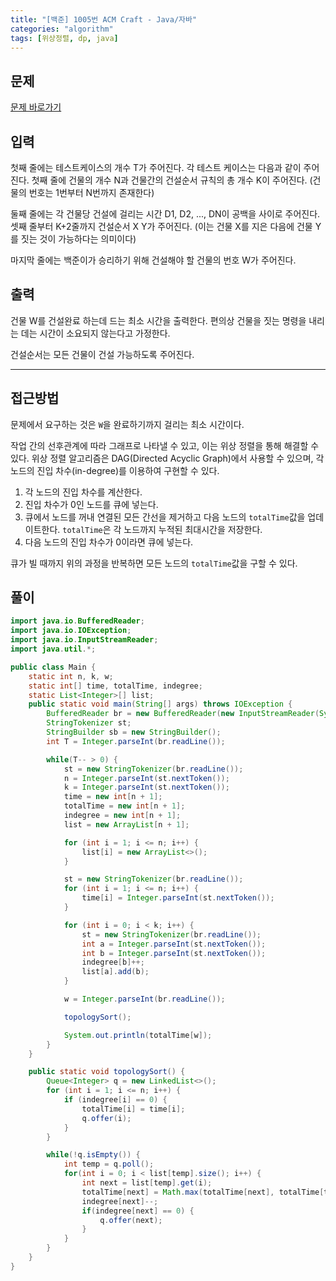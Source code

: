 ```yaml
---
title: "[백준] 1005번 ACM Craft - Java/자바"
categories: "algorithm"
tags: [위상정렬, dp, java]
---
```


## 문제

[문제 바로가기](https://www.acmicpc.net/problem/1005)

## 입력

첫째 줄에는 테스트케이스의 개수 T가 주어진다. 각 테스트 케이스는 다음과 같이 주어진다. 첫째 줄에 건물의 개수 N과 건물간의 건설순서 규칙의 총 개수 K이 주어진다. (건물의 번호는 1번부터 N번까지 존재한다) 

둘째 줄에는 각 건물당 건설에 걸리는 시간 D1, D2, ..., DN이 공백을 사이로 주어진다. 셋째 줄부터 K+2줄까지 건설순서 X Y가 주어진다. (이는 건물 X를 지은 다음에 건물 Y를 짓는 것이 가능하다는 의미이다) 

마지막 줄에는 백준이가 승리하기 위해 건설해야 할 건물의 번호 W가 주어진다.

## 출력

건물 W를 건설완료 하는데 드는 최소 시간을 출력한다. 편의상 건물을 짓는 명령을 내리는 데는 시간이 소요되지 않는다고 가정한다.

건설순서는 모든 건물이 건설 가능하도록 주어진다.

---



## 접근방법

문제에서 요구하는 것은 `W`을 완료하기까지 걸리는 최소 시간이다.

작업 간의 선후관계에 따라 그래프로 나타낼 수 있고, 이는 위상 정렬을 통해 해결할 수 있다. 위상 정렬 알고리즘은 DAG(Directed Acyclic Graph)에서 사용할 수 있으며, 각 노드의 진입 차수(in-degree)를 이용하여 구현할 수 있다.

1. 각 노드의 진입 차수를 계산한다.
2. 진입 차수가 0인 노드를 큐에 넣는다.
3. 큐에서 노드를 꺼내 연결된 모든 간선을 제거하고 다음 노드의 `totalTime`값을 업데이트한다. `totalTime`은 각 노드까지 누적된 최대시간을 저장한다.
4. 다음 노드의 진입 차수가 0이라면 큐에 넣는다.

큐가 빌 때까지 위의 과정을 반복하면 모든 노드의 `totalTime`값을 구할 수 있다.




## 풀이

```java
import java.io.BufferedReader;
import java.io.IOException;
import java.io.InputStreamReader;
import java.util.*;

public class Main {
    static int n, k, w;
    static int[] time, totalTime, indegree;
    static List<Integer>[] list;
    public static void main(String[] args) throws IOException {
        BufferedReader br = new BufferedReader(new InputStreamReader(System.in));
        StringTokenizer st;
        StringBuilder sb = new StringBuilder();
        int T = Integer.parseInt(br.readLine());

        while(T-- > 0) {
            st = new StringTokenizer(br.readLine());
            n = Integer.parseInt(st.nextToken());
            k = Integer.parseInt(st.nextToken());
            time = new int[n + 1];
            totalTime = new int[n + 1];
            indegree = new int[n + 1];
            list = new ArrayList[n + 1];

            for (int i = 1; i <= n; i++) {
                list[i] = new ArrayList<>();
            }

            st = new StringTokenizer(br.readLine());
            for (int i = 1; i <= n; i++) {
                time[i] = Integer.parseInt(st.nextToken());
            }

            for (int i = 0; i < k; i++) {
                st = new StringTokenizer(br.readLine());
                int a = Integer.parseInt(st.nextToken());
                int b = Integer.parseInt(st.nextToken());
                indegree[b]++;
                list[a].add(b);
            }

            w = Integer.parseInt(br.readLine());

            topologySort();

            System.out.println(totalTime[w]);
        }
    }

    public static void topologySort() {
        Queue<Integer> q = new LinkedList<>();
        for (int i = 1; i <= n; i++) {
            if (indegree[i] == 0) {
                totalTime[i] = time[i];
                q.offer(i);
            }
        }

        while(!q.isEmpty()) {
            int temp = q.poll();
            for(int i = 0; i < list[temp].size(); i++) {
                int next = list[temp].get(i);
                totalTime[next] = Math.max(totalTime[next], totalTime[temp] + time[next]);
                indegree[next]--;
                if(indegree[next] == 0) {
                    q.offer(next);
                }
            }
        }
    }
}
```
